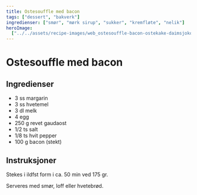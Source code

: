 ```yaml
---
title: Ostesouffle med bacon
tags: ["dessert", "bakverk"]
ingredienser: ["smør", "mørk sirup", "sukker", "kremfløte", "nelik"]
heroImage:
  ["../../assets/recipe-images/web_ostesouffle-bacon-ostekake-daimsjokolade.jpg"]
---
```


# Ostesouffle med bacon

## Ingredienser

- 3 ss margarin
- 3 ss hvetemel
- 3 dl melk
- 4 egg
- 250 g revet gaudaost
- 1/2 ts salt
- 1/8 ts hvit pepper
- 100 g bacon (stekt)

## Instruksjoner

Stekes i ildfst form i ca. 50 min ved 175 gr.

Serveres med smør, loff eller hvetebrød.
